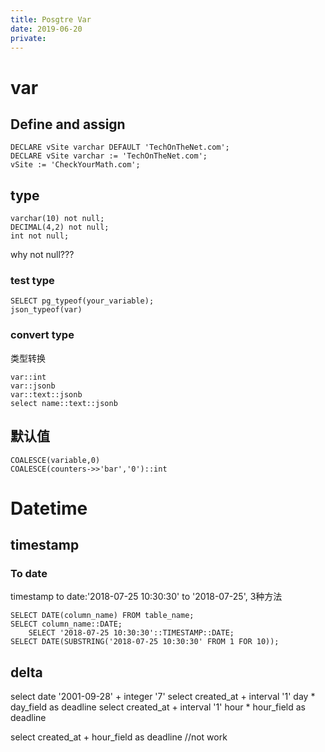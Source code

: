 ```yaml
---
title: Posgtre Var
date: 2019-06-20
private:
---
```

# var
## Define and assign
    DECLARE vSite varchar DEFAULT 'TechOnTheNet.com';
    DECLARE vSite varchar := 'TechOnTheNet.com';
    vSite := 'CheckYourMath.com';

## type

    varchar(10) not null;
    DECIMAL(4,2) not null;
    int not null;

why not null???

### test type

    SELECT pg_typeof(your_variable);
    json_typeof(var)

### convert type
类型转换

    var::int
    var::jsonb
    var::text::jsonb
    select name::text::jsonb

## 默认值

    COALESCE(variable,0)
    COALESCE(counters->>'bar','0')::int

# Datetime
## timestamp
### To date
timestamp to date:'2018-07-25 10:30:30' to '2018-07-25', 3种方法

    SELECT DATE(column_name) FROM table_name;
    SELECT column_name::DATE;
        SELECT '2018-07-25 10:30:30'::TIMESTAMP::DATE;
    SELECT DATE(SUBSTRING('2018-07-25 10:30:30' FROM 1 FOR 10));

## delta

   select date '2001-09-28' + integer '7'
   select created_at + interval '1' day * day_field as deadline
   select created_at + interval '1' hour * hour_field as deadline

   select created_at + hour_field as deadline //not work
